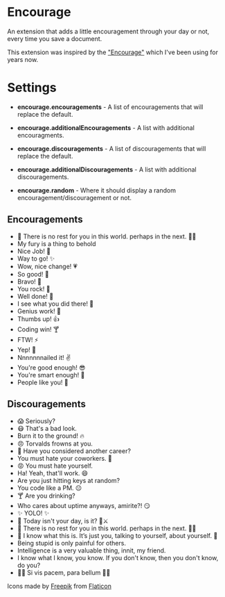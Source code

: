 # Encourage

An extension that adds a little encouragement through your day or not, every time you save a document.

This extension was inspired by the ["Encourage"](https://marketplace.visualstudio.com/items?itemName=Haacked.Encourage) which I've been using for years now.

# Settings

- **encourage.encouragements** - A list of encouragements that will replace the default.

- **encourage.additionalEncouragements** - A list with additional encouragments.

- **encourage.discouragements** - A list of discouragements that will replace the default.

- **encourage.additionalDiscouragements** - A list with additional discouragements.

- **encourage.random** - Where it should display a random encouragement/discouragement or not.

## Encouragements

- 🎩 There is no rest for you in this world. perhaps in the next. 🔫🔪
- My fury is a thing to behold
- Nice Job! 🎇
- Way to go! ✨
- Wow, nice change! 💗
- So good! 💖
- Bravo! 👏
- You rock! 🚀
- Well done! 🎉
- I see what you did there! 🙏
- Genius work! 🍩
- Thumbs up! 👍
- Coding win! 🍸
- FTW! ⚡️
- Yep! 🙆
- Nnnnnnnailed it! ✌
- You're good enough! 😎
- You're smart enough! 💫
- People like you! 💞

## Discouragements

- 😱 Seriously?
- 😷 That's a bad look.
- Burn it to the ground! 🔥
- 😠 Torvalds frowns at you.
- 🚶 Have you considered another career?
- You must hate your coworkers. 👹
- 😡 You must hate yourself.
- Ha! Yeah, that'll work. 😄
- Are you just hitting keys at random?
- You code like a PM. 😐
- 🍸 Are you drinking?
- Who cares about uptime anyways, amirite?! 😏
- ✨ YOLO! ✨
- 🎻 Today isn't your day, is it? 🐺⚔️
- 🎩 There is no rest for you in this world. perhaps in the next. 🔫🔪
- 🥃 I know what this is. It’s just you, talking to yourself, about yourself. 🤪
- Being stupid is only painful for others.
- Intelligence is a very valuable thing, innit, my friend.
- I know what I know, you know. If you don't know, then you don't know, do you?
- 🔫🔪 Si vis pacem, para bellum 🔫🔪

Icons made by [Freepik](https://www.flaticon.com/authors/freepik) from [Flaticon](https://www.flaticon.com)
